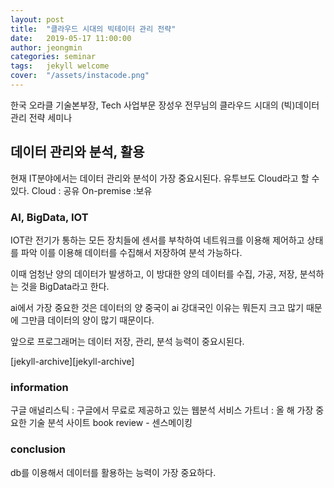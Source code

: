 ```yaml
---
layout: post
title:  "클라우드 시대의 빅테이터 관리 전략"
date:   2019-05-17 11:00:00
author: jeongmin
categories: seminar
tags:	jekyll welcome
cover:  "/assets/instacode.png"
---
```


 한국 오라클 기술본부장, Tech 사업부문 장성우 전무님의 클라우드 시대의 (빅)데이터 관리 전략 세미나

## 데이터 관리와 분석, 활용

현재 IT분야에서는 데이터 관리와 분석이 가장 중요시된다. 유투브도 Cloud라고 할 수 있다.
Cloud : 공유 
On-premise :보유

### AI, BigData, IOT
IOT란 전기가 통하는 모든 장치들에 센서를 부착하여 네트워크를 이용해 제어하고 상태를 파악
이를 이용해 데이터를 수집해서 저장하여 분석 가능하다.

이때 엄청난 양의 데이터가 발생하고, 이 방대한 양의 데이터를 수집, 가공, 저장, 분석하는 것을 BigData라고 한다.

ai에서 가장 중요한 것은 데이터의 양
중국이 ai 강대국인 이유는 뭐든지 크고 많기 때문에 그만큼 데이터의 양이 많기 때문이다.

앞으로 프로그래머는 데이터 저장, 관리, 분석 능력이 중요시된다.

[jekyll-archive][jekyll-archive]

### information
구글 애널리스틱 : 구글에서 무료로 제공하고 있는 웹분석 서비스 
가트너 : 올 해 가장 중요한 기술 분석 사이트
book review - 센스메이킹

### conclusion
db를 이용해서 데이터를 활용하는 능력이 가장 중요하다.

